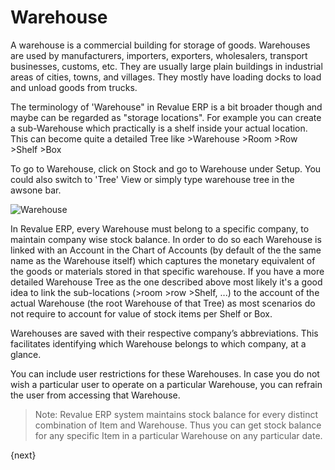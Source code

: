 # Warehouse

A warehouse is a commercial building for storage of goods. Warehouses are used
by manufacturers, importers, exporters, wholesalers, transport businesses,
customs, etc. They are usually large plain buildings in industrial areas of
cities, towns, and villages. They mostly have loading docks to load and unload
goods from trucks.

The terminology of 'Warehouse" in Revalue ERP is a bit broader though and maybe can be 
regarded as "storage locations". For example you can create a sub-Warehouse which 
practically is a shelf inside your actual location. 
This can become quite a detailed Tree like >Warehouse >Room >Row >Shelf >Box

To go to Warehouse, click on Stock and go to Warehouse under Setup.  You
could also switch to 'Tree' View or simply type warehouse tree in the awsone bar.

<img class="screenshot" alt="Warehouse" src="{{docs_base_url}}/assets/img/stock/warehouse.png">

In Revalue ERP, every Warehouse must belong to a specific company, to maintain
company wise stock balance. In order to do so each Warehouse is linked with an 
Account in the Chart of Accounts (by default of the the same name as the Warehouse 
itself) which captures the monetary equivalent of the goods or materials stored 
in that specific warehouse. If you have a more detailed Warehouse Tree as the one 
described above most likely it's a good idea to link the sub-locations (>room >row >Shelf, ...)
to the account of the actual Warehouse (the root Warehouse of that Tree) as most 
scenarios do not require to account for value of stock items per Shelf or Box.

Warehouses are saved with their respective company’s abbreviations. This facilitates 
identifying which Warehouse belongs to which company, at a glance.

You can include user restrictions for these Warehouses. In case you do not
wish a particular user to operate on a particular Warehouse, you can refrain
the user from accessing that Warehouse.

> Note: Revalue ERP system maintains stock balance for every distinct combination
of Item and Warehouse. Thus you can get stock balance for any specific Item in
a particular Warehouse on any particular date.

{next}
